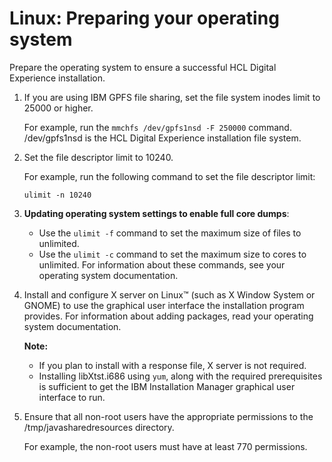 # Linux: Preparing your operating system

Prepare the operating system to ensure a successful HCL Digital Experience installation.

1.  If you are using IBM GPFS file sharing, set the file system inodes limit to 25000 or higher.

    For example, run the `mmchfs /dev/gpfs1nsd -F 250000` command. /dev/gpfs1nsd is the HCL Digital Experience installation file system.

2.  Set the file descriptor limit to 10240.

    For example, run the following command to set the file descriptor limit:

    ```
    ulimit -n 10240
    ```

3.  **Updating operating system settings to enable full core dumps**:

    -   Use the `ulimit -f` command to set the maximum size of files to unlimited.
    -   Use the `ulimit -c` command to set the maximum size to cores to unlimited.
    For information about these commands, see your operating system documentation.

4.  Install and configure X server on Linux™ \(such as X Window System or GNOME\) to use the graphical user interface the installation program provides. For information about adding packages, read your operating system documentation.

    **Note:**

    -   If you plan to install with a response file, X server is not required.
    -   Installing libXtst.i686 using `yum`, along with the required prerequisites is sufficient to get the IBM Installation Manager graphical user interface to run.
5.  Ensure that all non-root users have the appropriate permissions to the /tmp/javasharedresources directory.

    For example, the non-root users must have at least 770 permissions.



